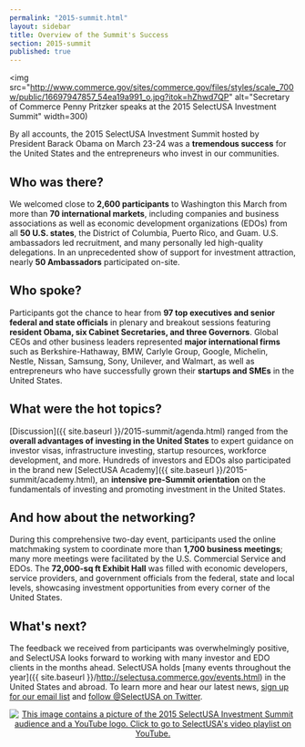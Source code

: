```yaml
---
permalink: "2015-summit.html"
layout: sidebar
title: Overview of the Summit's Success
section: 2015-summit
published: true
---
```


<span class="imgright"><img src="http://www.commerce.gov/sites/commerce.gov/files/styles/scale_700w/public/16697947857_54ea19a991_o.jpg?itok=hZhwd7QP" alt="Secretary of Commerce Penny Pritzker speaks at the 2015 SelectUSA Investment Summit" width=300)</span>

By all accounts, the 2015 SelectUSA Investment Summit hosted by President Barack Obama on March 23-24 was a **tremendous success** for the United States and the entrepreneurs who invest in our communities.

## Who was there?

We welcomed close to **2,600 participants** to Washington this March from more than **70 international markets**, including companies and business associations as well as economic development organizations (EDOs) from all **50 U.S. states**, the District of Columbia, Puerto Rico, and Guam. U.S. ambassadors led recruitment, and many personally led high-quality delegations. In an unprecedented show of support for investment attraction, nearly **50 Ambassadors** participated on-site.

## Who spoke?

Participants got the chance to hear from **97 top executives and senior federal and state officials** in plenary and breakout sessions featuring **resident Obama, six Cabinet Secretaries, and three Governors**. Global CEOs and other business leaders represented **major international firms** such as Berkshire-Hathaway, BMW, Carlyle Group, Google, Michelin, Nestle, Nissan, Samsung, Sony, Unilever, and Walmart, as well as entrepreneurs who have successfully grown their **startups and SMEs** in the United States.

## What were the hot topics?

[Discussion]({{ site.baseurl }}/2015-summit/agenda.html) ranged from the **overall advantages of investing in the United States** to expert guidance on investor visas, infrastructure investing, startup resources, workforce development, and more. Hundreds of investors and EDOs also participated in the brand new [SelectUSA Academy]({{ site.baseurl }}/2015-summit/academy.html), an **intensive pre-Summit orientation** on the fundamentals of investing and promoting investment in the United States.

## And how about the networking?

During this comprehensive two-day event, participants used the online matchmaking system to coordinate more than **1,700 business meetings**; many more meetings were facilitated by the U.S. Commercial Service and EDOs.  The **72,000-sq ft Exhibit Hall** was filled with economic developers, service providers, and government officials from the federal, state and local levels, showcasing investment opportunities from every corner of the United States.

## What's next?

The feedback we received from participants was overwhelmingly positive, and SelectUSA looks forward to working with many investor and EDO clients in the months ahead. SelectUSA holds [many events throughout the year]({{ site.baseurl }}/http://selectusa.commerce.gov/events.html) in the United States and abroad. To learn more and hear our latest news, [sign up for our email list](http://selectusa.commerce.gov/contact-us.html) and [follow @SelectUSA on Twitter](https://twitter.com/SelectUSA).

<center>
<!--
<a href=http://www.flickr.com/photos/selectusa/sets>
<img src="{{ site.baseurl }}/images/summit_flickr_banner.png" alt="This image contains a picture of President Obama and a Flickr logo. Click to go to SelectUSA's photo albums on Flickr.">
</a>
<br/><br/>
-->
<a href=https://www.youtube.com/playlist?list=PLDkhCtEnKilYTHaMOeALEbkuuM0x17V0p>
<img src="{{ site.baseurl }}/images/summit_youtube_banner.png" alt="This image contains a picture of the 2015 SelectUSA Investment Summit audience and a YouTube logo. Click to go to SelectUSA's video playlist on YouTube.">
</a>
</center>
<Br/>
